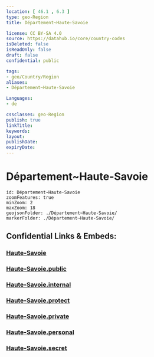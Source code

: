 ```yaml
---
location: [ 46.1 , 6.3 ] 
type: geo-Region
title: Département~Haute-Savoie

license: CC BY-SA 4.0
source: https://datahub.io/core/country-codes
isDeleted: false
isReadOnly: false
draft: false
confidential: public

tags:
- geo/Country/Region
aliases:
- Département~Haute-Savoie

Languages:
- de

cssclasses: geo-Region
publish: true
linkTitle: 
keywords: 
layout: 
publishDate: 
expiryDate: 
---
```


# Département~Haute-Savoie

```leaflet
id: Département~Haute-Savoie
zoomFeatures: true 
minZoom: 2 
maxZoom: 18
geojsonFolder: ./Département~Haute-Savoie/
markerFolder: ./Département~Haute-Savoie/
```


## Confidential Links & Embeds: 

### [Haute-Savoie](/_Standards/Earth/Continent/Europe/Europe~West/France/regions~France/Auvergne-Rhône-Alpes/departments~Auvergne-Rhône-Alpes/Haute-Savoie.md) 

### [Haute-Savoie.public](/_public/Earth/Continent/Europe/Europe~West/France/regions~France/Auvergne-Rhône-Alpes/departments~Auvergne-Rhône-Alpes/Haute-Savoie.public.md) 

### [Haute-Savoie.internal](/_internal/Earth/Continent/Europe/Europe~West/France/regions~France/Auvergne-Rhône-Alpes/departments~Auvergne-Rhône-Alpes/Haute-Savoie.internal.md) 

### [Haute-Savoie.protect](/_protect/Earth/Continent/Europe/Europe~West/France/regions~France/Auvergne-Rhône-Alpes/departments~Auvergne-Rhône-Alpes/Haute-Savoie.protect.md) 

### [Haute-Savoie.private](/_private/Earth/Continent/Europe/Europe~West/France/regions~France/Auvergne-Rhône-Alpes/departments~Auvergne-Rhône-Alpes/Haute-Savoie.private.md) 

### [Haute-Savoie.personal](/_personal/Earth/Continent/Europe/Europe~West/France/regions~France/Auvergne-Rhône-Alpes/departments~Auvergne-Rhône-Alpes/Haute-Savoie.personal.md) 

### [Haute-Savoie.secret](/_secret/Earth/Continent/Europe/Europe~West/France/regions~France/Auvergne-Rhône-Alpes/departments~Auvergne-Rhône-Alpes/Haute-Savoie.secret.md)

